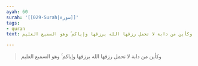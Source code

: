 ```yaml
---
ayah: 60
surah: '[[029-Surah|سورة]]'
tags:
- quran
text: وكأين من دابة لا تحمل رزقها الله يرزقها وإياكم ۚ وهو السميع العليم

---
```

> وكأين من دابة لا تحمل رزقها الله يرزقها وإياكم ۚ وهو السميع العليم
